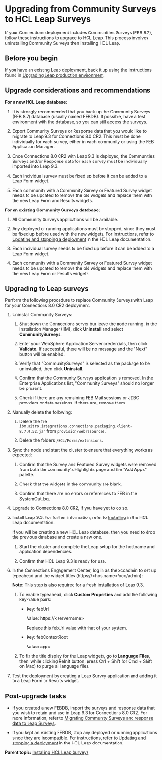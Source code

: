 # Upgrading from Community Surveys to HCL Leap Surveys

If your Connections deployment includes Communities Surveys (FEB 8.7), follow these instructions to upgrade to HCL Leap. This process involves uninstalling Community Surveys then installing HCL Leap.

## Before you begin

If you have an existing Leap deployment, back it up using the instructions found in [Upgrading Leap production environment](https://leap.hcldoc.com/help/topic/LEAPv9/LEAP/in_upgrading.html).

## Upgrade considerations and recommendations

**For a new HCL Leap database:**

1.  It is strongly recommended that you back up the Community Surveys (FEB 8.7) database (usually named FEBDB). If possible, have a test environment with the database, so you can still access the surveys.

2.  Export Community Surveys or Response data that you would like to migrate to Leap 9.3 for Connections 8.0 CR2. This must be done individually for each survey, either in each community or using the FEB Application Manager.

3.  Once Connections 8.0 CR2 with Leap 9.3 is deployed, the Communities Surveys and/or Response data for each survey must be individually imported into Leap 9.3.

4.  Each individual survey must be fixed up before it can be added to a Leap Form widget.

5.  Each community with a Community Survey or Featured Survey widget needs to be updated to remove the old widgets and replace them with the new Leap Form and Results widgets.

**For an existing Community Surveys database:**

1.  All Community Surveys applications will be available.

2.  Any deployed or running applications must be stopped, since they must be fixed up before used with the new widgets. For instructions, refer to [Updating and stopping a deployment](https://help.hcltechsw.com/Leap/9.3.1/cr_updating_and_stopping_deployment.html?hl=deploy) in the HCL Leap documentation.

3.  Each individual survey needs to be fixed up before it can be added to a Leap Form widget.

4.  Each community with a Community Survey or Featured Survey widget needs to be updated to remove the old widgets and replace them with the new Leap Form or Results widgets.

## Upgrading to Leap surveys

Perform the following procedure to replace Community Surveys with Leap for your Connections 8.0 CR2 deployment.

1.  Uninstall Community Surveys:

    1.  Shut down the Connections server but leave the node running. In the Installation Manager (IIM), click **Uninstall** and select **CommunitySurveys**.

    2.  Enter your WebSphere Application Server credentials, then click **Validate**. If successful, there will be no message and the "Next" button will be enabled.
    
    3.  Verify that "CommunitySurveys" is selected as the package to be uninstalled, then click **Uninstall**.

    4.  Confirm that the Community Surveys application is removed. In the Enterprise Applications list, "Community Surveys" should no longer be present.

    5.  Check if there are any remaining FEB Mail sessions or JDBC providers or data sessions. If there are, remove them.

2.  Manually delete the following:

    1.  Delete the file `ibm.nitro.integrations.connections.packaging.client-8.7.0.52.jar` from `provision/webresources`.

    2.  Delete the folders `/HCL/Forms/extensions`.

3.  Sync the node and start the cluster to ensure that everything works as expected:

    1.  Confirm that the Survey and Featured Survey widgets were removed from both the community's Highlights page and the "Add Apps" palette.

    2.  Check that the widgets in the community are blank.

    3.  Confirm that there are no errors or references to FEB in the SystemOut.log.

4.  Upgrade to Connections 8.0 CR2, if you have yet to do so.

5.  Install Leap 9.3. For further information, refer to [Installing](https://leap.hcldoc.com/help/topic/LEAPv9/LEAP/in_overview.html) in the HCL Leap documentation.

    If you will be creating a new HCL Leap database, then you need to drop the previous database and create a new one.

    1.  Start the cluster and complete the Leap setup for the hostname and application dependencies.

    2.  Confirm that HCL Leap 9.3 is ready for use.

6.  In the Connections Engagement Center, log in as the xccadmin to set up typeahead and the widget titles (https://<hostname\>/xcc/admin):

    **Note**: This step is also required for a fresh installation of Leap 9.3.

    1.  To enable typeahead, click **Custom Properties** and add the following key-value pairs:

        -   Key: febUrl

            Value: https://<servername\>

            Replace this febUrl value with that of your system.

        -   Key: febContextRoot

            Value: apps

    2.  To fix the title display for the Leap widgets, go to **Language Files**, then, while clicking ReInIt button, press Ctrl + Shift (or Cmd + Shift on Mac) to purge all language files.

7. Test the deployment by creating a Leap Survey application and adding it to a Leap Form or Results widget.

## Post-upgrade tasks

-   If you created a new FEBDB, import the surveys and response data that you wish to retain and use in Leap 9.3 for Connections 8.0 CR2. For more information, refer to [Migrating Community Surveys and response data to Leap Surveys](leap_migrate.md).

-   If you kept an existing FEBDB, stop any deployed or running applications since they are incompatible. For instructions, refer to [Updating and stopping a deployment](https://help.hcltechsw.com/Leap/9.3.1/cr_updating_and_stopping_deployment.html?hl=deploy) in the HCL Leap documentation.


**Parent topic:** [Installing HCL Leap Surveys](../install/leap_surveys.md)